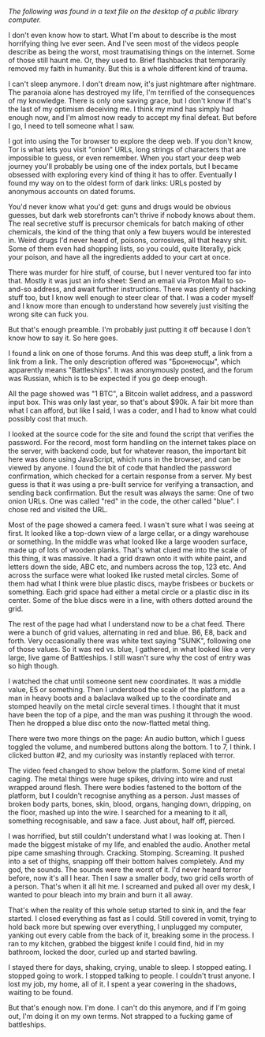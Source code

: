 *The following was found in a text file on the desktop of a public library computer.*

I don't even know how to start. What I'm about to describe is the most horrifying thing Ive ever seen. And I've seen most of the videos people describe as being the worst, most traumatising things on the internet. Some of those still haunt me. Or, they used to. Brief flashbacks that temporarily removed my faith in humanity. But this is a whole different kind of trauma.

I can't sleep anymore. I don't dream now, it's just nightmare after nightmare. The paranoia alone has destroyed my life, I'm terrified of the consequences of my knowledge. There is only one saving grace, but I don't know if that's the last of my optimism deceiving me. I think my mind has simply had enough now, and I'm almost now ready to accept my final defeat. But before I go, I need to tell someone what I saw.

I got into using the Tor browser to explore the deep web. If you don't know, Tor is what lets you visit "onion" URLs, long strings of characters that are impossible to guess, or even remember. When you start your deep web journey you'll probably be using one of the index portals, but I became obsessed with exploring every kind of thing it has to offer. Eventually I found my way on to the oldest form of dark links: URLs posted by anonymous accounts on dated forums.

You'd never know what you'd get: guns and drugs would be obvious guesses, but dark web storefronts can't thrive if nobody knows about them. The real secretive stuff is precursor chemicals for batch making of other chemicals, the kind of the thing that only a few buyers would be interested in. Weird drugs I'd never heard of, poisons, corrosives, all that heavy shit. Some of them even had shopping lists, so you could, quite literally, pick your poison, and have all the ingredients added to your cart at once.

There was murder for hire stuff, of course, but I never ventured too far into that. Mostly it was just an info sheet: Send an email via Proton Mail to so-and-so address, and await further instructions. There was plenty of hacking stuff too, but I know well enough to steer clear of that. I was a coder myself and I know more than enough to understand how severely just visiting the wrong site can fuck you.

But that's enough preamble. I'm probably just putting it off because I don't know how to say it. So here goes.

I found a link on one of those forums. And this was deep stuff, a link from a link from a link. The only description offered was "Броненосцы", which apparently means "Battleships". It was anonymously posted, and the forum was Russian, which is to be expected if you go deep enough.

All the page showed was "1 BTC", a Bitcoin wallet address, and a password input box. This was only last year, so that's about $90k. A fair bit more than what I can afford, but like I said, I was a coder, and I had to know what could possibly cost that much.

I looked at the source code for the site and found the script that verifies the password. For the record, most form handling on the internet takes place on the server, with backend code, but for whatever reason, the important bit here was done using JavaScript, which runs in the browser, and can be viewed by anyone. I found the bit of code that handled the password confirmation, which checked for a certain response from a server. My best guess is that it was using a pre-built service for verifying a transaction, and sending back confirmation. But the result was always the same: One of two onion URLs. One was called "red" in the code, the other called "blue". I chose red and visited the URL.

Most of the page showed a camera feed. I wasn't sure what I was seeing at first. It looked like a top-down view of a large cellar, or a dingy warehouse or something. In the middle was what looked like a large wooden surface, made up of lots of wooden planks. That's what clued me into the scale of this thing, it was massive. It had a grid drawn onto it with white paint, and letters down the side, ABC etc, and numbers across the top, 123 etc. And across the surface were what looked like rusted metal circles. Some of them had what I think were blue plastic discs, maybe frisbees or buckets or something. Each grid space had either a metal circle or a plastic disc in its center. Some of the blue discs were in a line, with others dotted around the grid.

The rest of the page had what I understand now to be a chat feed. There were a bunch of grid values, alternating in red and blue. B6, E8, back and forth. Very occasionally there was white text saying "SUNK", following one of those values. So it was red vs. blue, I gathered, in what looked like a very large, live game of Battleships. I still wasn't sure why the cost of entry was so high though.

I watched the chat until someone sent new coordinates. It was a middle value, E5 or something. Then I understood the scale of the platform, as a man in heavy boots and a balaclava walked up to the coordinate and stomped heavily on the metal circle several times. I thought that it must have been the top of a pipe, and the man was pushing it through the wood. Then he dropped a blue disc onto the now-flatted metal thing.

There were two more things on the page: An audio button, which I guess toggled the volume, and numbered buttons along the bottom. 1 to 7, I think. I clicked button #2, and my curiosity was instantly replaced with terror.

The video feed changed to show below the platform. Some kind of metal caging. The metal things were huge spikes, driving into wire and rust wrapped around flesh. There were bodies fastened to the bottom of the platform, but I couldn't recognise anything as a person. Just masses of broken body parts, bones, skin, blood, organs, hanging down, dripping, on the floor, mashed up into the wire. I searched for a meaning to it all, something recognisable, and saw a face. Just about, half off, pierced.

I was horrified, but still couldn't understand what I was looking at. Then I made the biggest mistake of my life, and enabled the audio. Another metal pipe came smashing through. Cracking. Stomping. Screaming. It pushed into a set of thighs, snapping off their bottom halves completely. And my god, the sounds. The sounds were the worst of it. I'd never heard terror before, now it's all I hear. Then I saw a smaller body, two grid cells worth of a person. That's when it all hit me. I screamed and puked all over my desk, I wanted to pour bleach into my brain and burn it all away.

That's when the reality of this whole setup started to sink in, and the fear started. I closed everything as fast as I could. Still covered in vomit, trying to hold back more but spewing over everything, I unplugged my computer, yanking out every cable from the back of it, breaking some in the process. I ran to my kitchen, grabbed the biggest knife I could find, hid in my bathroom, locked the door, curled up and started bawling.

I stayed there for days, shaking, crying, unable to sleep. I stopped eating. I stopped going to work. I stopped talking to people. I couldn't trust anyone. I lost my job, my home, all of it. I spent a year cowering in the shadows, waiting to be found.

But that's enough now. I'm done. I can't do this anymore, and if I'm going out, I'm doing it on my own terms. Not strapped to a fucking game of battleships.